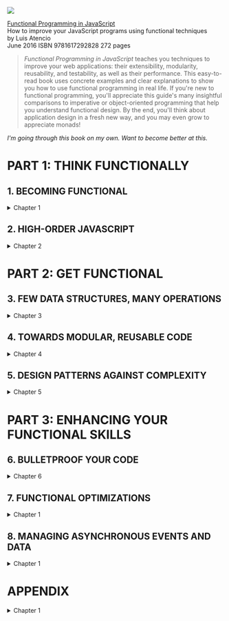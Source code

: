![](https://images.manning.com/720/960/resize/book/5/c5bd123-f4fd-4a03-9069-9309c782ea7e/Atencio_hires_Fc.png)

[Functional Programming in JavaScript](https://www.manning.com/books/functional-programming-in-javascript) <br />
How to improve your JavaScript programs using functional techniques<br />
by Luis Atencio<br />
June 2016  ISBN 9781617292828  272 pages

> _Functional Programming in JavaScript_ teaches you techniques to improve your web applications: their extensibility, modularity, reusability, and testability, as well as their performance. This easy-to-read book uses concrete examples and clear explanations to show you how to use functional programming in real life. If you're new to functional programming, you'll appreciate this guide's many insightful comparisons to imperative or object-oriented programming that help you understand functional design. By the end, you'll think about application design in a fresh new way, and you may even grow to appreciate monads!

_I'm going through this book on my own. Want to become better at this._

<div class="part-1">

# PART 1: THINK FUNCTIONALLY
## 1. BECOMING FUNCTIONAL
<details>
  <summary>Chapter 1</summary>

- 1.1. Can learning functional programming help?
- 1.2. What is functional programming?
	- 1.2.1. Declarative programming
	- 1.2.2. Pure functions and the problem with side effects
	- 1.2.3. Referential transparency and substitutability
	- 1.2.4. Preserving immutable data
- 1.3. Benefits of functional programming
	- 1.3.1. Encouraging the decomposition of complex tasks
	- 1.3.2. Processing data using fluent chains
	- 1.3.3. Reacting to the complexity of asynchronous applications
- 1.4. Summary

</details>

## 2. HIGH-ORDER JAVASCRIPT
<details>
  <summary>Chapter 2</summary>

- 2.1. Why JavaScript?
- 2.2. Functional versus object-oriented programming
	- 2.2.1. Managing the state through encapsulation
	- 2.2.2. Treating objects as values
	- 2.2.3. Deep-freezing moving parts
	- 2.2.4. Navigating and modifying object graphs with lenses
- 2.3. Functions
	- 2.3.1. Functions as first-class citizens
	- 2.3.2. High-order functions
	- 2.3.3. Types of Function Invocation
	- 2.3.4. Function methods
- 2.4. Closures and scopes
	- 2.4.1. Problems with the global scope
	- 2.4.2. JavaScript's function scope
	- 2.4.3. A pseudo-block scope
	- 2.4.4. Practical applications of closures
- 2.5. Summary

</details>
</div>

<div class="part-2">

# PART 2: GET FUNCTIONAL
## 3. FEW DATA STRUCTURES, MANY OPERATIONS
<details>
  <summary>Chapter 3</summary>

- 3.1. Understanding your application's control flow
- 3.2. Method chaining
- 3.3. Function chaining
	- 3.3.1. Understanding lambda expressions
	- 3.3.2. Transforming data with _.map
	- 3.3.3. Gathering results with _.reduce
	- 3.3.4. Removing unwanted elements with _.filter
- 3.4. Reasoning about your code
	- 3.4.1. Declarative and lazy function chains
	- 3.4.2. SQL-like data: functions as data
- 3.5. Learning to think recursively
	- 3.5.1. What is recursion?
	- 3.5.2. Learning to think recursively
	- 3.5.3. Recursively defined data structures
- 3.6. Summary

</details>

## 4. TOWARDS MODULAR, REUSABLE CODE
<details>
  <summary>Chapter 4</summary>

- 4.1. Method chains versus function pipelines
	- 4.1.1. Chaining methods together
	- 4.1.2. Arranging functions in a pipeline
- 4.2. Requirements for compatible functions
	- 4.2.1. Type-compatible functions
	- 4.2.2. Functions and arity: the case for tuples
- 4.3. Curried function evaluation
	- 4.3.1. Emulating function interfaces
	- 4.3.2. Implementing reusable function templates
- 4.4. Partial application and parameter binding
	- 4.4.1. Extending the core language
	- 4.4.2. Binding into delayed functions
- 4.5. Composing function pipelines
	- 4.5.1. Understanding composition with HTML widgets
	- 4.5.2. Functional composition: separating description from evaluation
	- 4.5.3. Composition with functional libraries
	- 4.5.4. Coping with pure and impure code
	- 4.5.5. Introducing point-free programming
- 4.6. Managing control flow with functional combinators
	- 4.6.1. Identity (I-combinator)
	- 4.6.2. Tap (K-combinator)
	- 4.6.3. Alternation (OR-combinator)
	- 4.6.4. Sequence (S-combinator)
	- 4.6.5. Fork (join) combinator
- 4.7. Summary

</details>

## 5. DESIGN PATTERNS AGAINST COMPLEXITY
<details>
  <summary>Chapter 5</summary>

- 5.1. Shortfalls of imperative error handling
	- 5.1.1. Error handling with try-catch
	- 5.1.2. Reasons not to throw exceptions in functional programs
	- 5.1.3. Problems with null checking
- 5.2. Building a better solution: functors
	- 5.2.1. Wrapping unsafe values
	- 5.2.2. Functors explained
- 5.3. Functional error handling using monads
	- 5.3.1. Monads: from control flow to data flow
	- 5.3.2. Error handling with Maybe and Either monads
	- 5.3.3. Interacting with external resources using the IO monad
- 5.4. Monadic chains and compositions
- 5.5. Summary

</details>
</div>

# PART 3: ENHANCING YOUR FUNCTIONAL SKILLS
## 6. BULLETPROOF YOUR CODE

<details>
  <summary>Chapter 6</summary>

- 6.1. Functional programming's influence on unit tests
- 6.2. Challenges of testing imperative programs
	- 6.2.1. Difficulty identifying and decomposing tasks
	- 6.2.2. Dependency on shared resources leads to inconsistent results
	- 6.2.3. Predefined order of execution
- 6.3. Testing functional code
	- 6.3.1. Treating a function as a black box
	- 6.3.2. Focusing on business logic instead of control flow
	- 6.3.3. Separating the pure from the impure with monadic isolation
	- 6.3.4. Mocking external dependencies
- 6.4. Capturing specifications with property-based testing
- 6.5. Measuring effectiveness through code coverage
	- 6.5.1. Measuring the effectiveness of testing functional code
	- 6.5.2. Measuring the complexity of functional code
- 6.6. Summary

</details>


## 7. FUNCTIONAL OPTIMIZATIONS
<details>
  <summary>Chapter 1</summary>

- 7.1. Under the hood of function execution
	- 7.1.1. Currying and the function context stack
	- 7.1.2. Challenges of recursive code
- 7.2. Deferring execution using lazy evaluation
	- 7.2.1. Avoiding computations with the alternation functional combinator
	- 7.2.2. Taking advantage of shortcut fusion
- 7.3. Implementing a call-when-needed strategy
	- 7.3.1. Understanding memoization
	- 7.3.2. Memoizing computationally intensive functions
	- 7.3.3. Taking advantage of currying and memoization
	- 7.3.4. Decomposing to maximize memoization
	- 7.3.5. Applying memoization to recursive calls
- 7.4. Recursion and tail-call optimization (TCO)
	- 7.4.1. Converting non-tail calls to tail calls
- 7.5. Summary

</details>


## 8. MANAGING ASYNCHRONOUS EVENTS AND DATA
<details>
  <summary>Chapter 1</summary>

- 8.1. Challenges of asynchronous code
	- 8.1.1. Creating temporal dependencies amongst functions
	- 8.1.2. Falling into a callback pyramid
	- 8.1.3. Using continuation-passing style
- 8.2. First-class asynchronous behavior with promises
	- 8.2.1. Future method chains
	- 8.2.2. Composing synchronous and asynchronous behavior
- 8.3. Lazy data generation
	- 8.3.1. Generators and recursion
	- 8.3.2. The Iterator protocol
- 8.4. Functional and reactive programming with RxJS
	- 8.4.1. Data as observable sequences
	- 8.4.2. Functional and reactive programming
	- 8.4.3. RxJS and promises
- 8.5. Summary

</details>

# APPENDIX
<details>
  <summary>Chapter 1</summary>

- A.1 Functional JavaScript libraries
	- A.1.1 Lodash
	- A.1.2 Ramda
	- A.1.3 RxJS
- A.2 Other libraries used
	- A.2.1 Log4JS
	- A.2.2 QUnit
	- A.2.3 Sinon
	- A.2.4 Blanket
	- A.2.5 JSCheck

</details>

